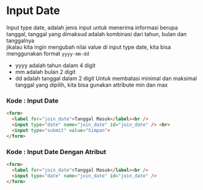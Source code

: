 # Input Date

Input type date, adalah jenis input untuk menerima informasi berupa tanggal, tanggal yang dimaksud adalah kombinasi dari tahun, bulan dan tanggalnya <br>
jikalau kita ingin mengubah nilai value di input type date, kita bisa menggunakan format
`yyyy-mm-dd` <br>

- yyyy adalah tahun dalam 4 digit
- mm adalah bulan 2 digit
- dd adalah tanggal dalam 2 digit
  Untuk membatasi minimal dan maksimal tanggal yang dipilih, kita bisa gunakan attribute min dan max

### Kode : Input Date

```html
<form>
  <label for="join_date">Tanggal Masuk</label><br />
  <input type="date" name="join_date" id="join_date" /> <br>
  <input type="submit" value="Simpan">
</form>
```

### Kode : Input Date Dengan Atribut

```html
<form>
  <label for="join_date">Tanggal Masuk</label><br />
  <input type="date" name="join_date" id="join_date" />
</form>
```
